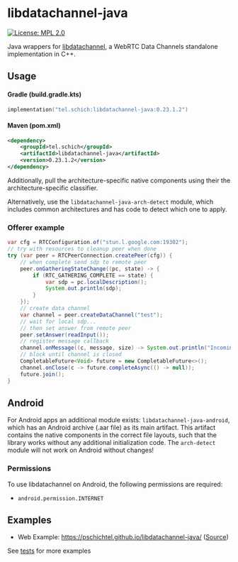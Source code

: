 # libdatachannel-java
[![License: MPL 2.0](https://img.shields.io/badge/License-MPL_2.0-blue.svg)](https://www.mozilla.org/en-US/MPL/2.0/)

Java wrappers for [libdatachannel](https://github.com/paullouisageneau/libdatachannel), a WebRTC Data Channels standalone implementation in C++.

## Usage

#### Gradle (build.gradle.kts)
```kotlin
implementation("tel.schich:libdatachannel-java:0.23.1.2")
```

#### Maven (pom.xml)
```xml
<dependency>
    <groupId>tel.schich</groupId>
    <artifactId>libdatachannel-java</artifactId>
    <version>0.23.1.2</version>
</dependency>
```

Additionally, pull the architecture-specific native components using their the architecture-specific classifier.

Alternatively, use the `libdatachannel-java-arch-detect` module, which includes common architectures and has
code to detect which one to apply.

### Offerer example

```java
var cfg = RTCConfiguration.of("stun.l.google.com:19302");
// try with resources to cleanup peer when done
try (var peer = RTCPeerConnection.createPeer(cfg)) {
    // when complete send sdp to remote peer
    peer.onGatheringStateChange((pc, state) -> {
        if (RTC_GATHERING_COMPLETE == state) {
            var sdp = pc.localDescription();
            System.out.println(sdp);
        }
    });
    // create data channel
    var channel = peer.createDataChannel("test");
    // wait for local sdp...
    // then set answer from remote peer
    peer.setAnswer(readInput());
    // register message callback
    channel.onMessage((c, message, size) -> System.out.println("Incoming message: " + new String(message)));
    // block until channel is closed
    CompletableFuture<Void> future = new CompletableFuture<>();
    channel.onClose(c -> future.completeAsync(() -> null));
    future.join();
}
```

## Android

For Android apps an additional module exists: `libdatachannel-java-android`, which has an Android archive (.aar file) as
its main artifact. This artifact contains the native components in the correct file layouts, such that the library works
without any additional initialization code. The `arch-detect` module will not work on Android without changes!

### Permissions

To use libdatachannel on Android, the following permissions are required:

* `android.permission.INTERNET`

## Examples

* Web Example: https://pschichtel.github.io/libdatachannel-java/ ([Source](example/web))

See [tests](#TODO) for more examples
